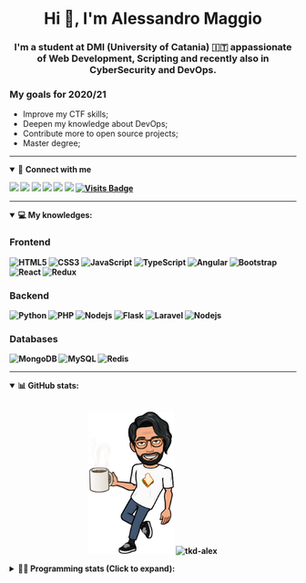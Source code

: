 <h1 align="center">Hi 👋, I'm Alessandro Maggio</h1>
<h3 align="center">I'm a student at DMI (University of Catania) 🇮🇹 appassionate of Web Development, Scripting and recently also in CyberSecurity and DevOps.</h3>

### My goals for 2020/21
- Improve my CTF skills;
- Deepen my knowledge about DevOps;
- Contribute more to open source projects;
- Master degree;

____

<details open>
<summary>🤝 <b>Connect with me<b></summary>

<p align = "center">

[<img src="https://img.shields.io/badge/twitter-1DA1F2.svg?&style=for-the-badge&logo=twitter&logoColor=white" />](https://twitter.com/TkdAxel)
[<img src ="https://img.shields.io/badge/portfolio-web-%23.svg?&style=for-the-badge&logo=&logoColor=white%22">](https://alessandromaggio.it/)
[<img src ="https://img.shields.io/badge/Telegram-1ca0f1.svg?&style=for-the-badge&logo=Telegram&logoColor=white%22&link=https://t.me/TkdAlex">](https://t.me/TkdAlex/)
[<img src="https://img.shields.io/badge/gmail-c14438.svg?&style=for-the-badge&logo=Gmail&logoColor=white&link=mailto:alex.tkd.alex@gmail.com"/>](mailto:alex.tkd.alex@gmail.com)
[<img src="https://img.shields.io/badge/linkedin-0077B5.svg?&style=for-the-badge&logo=linkedin&logoColor=white" />](https://www.linkedin.com/in/aalessandromaggio/)
[<img src = "https://img.shields.io/badge/instagram-E4405F.svg?&style=for-the-badge&logo=instagram&logoColor=white">](https://www.instagram.com/tkd_alex/)
[![Visits Badge](https://badges.pufler.dev/visits/tkd-alex/tkd-alex?style=for-the-badge&color=blue)](https://github.com/tkd-alex/tkd-alex)

</p>

</details>

---

<details open>
<summary>💻 <b>My knowledges</b>: </summary>

### Frontend
![HTML5](https://img.shields.io/badge/-HTML5-E34F26.svg?style=for-the-badge&logo=html5&logoColor=ffffff)
![CSS3](https://img.shields.io/badge/-CSS3-1572B6.svg?style=for-the-badge&logo=css3)
![JavaScript](https://img.shields.io/badge/-JavaScript-282C34?style=for-the-badge&logo=javascript)
![TypeScript](https://img.shields.io/badge/-TypeScript-007ACC?style=for-the-badge&logo=typescript)
![Angular](https://img.shields.io/badge/-Angular-DD0031?style=for-the-badge&logo=angular)
![Bootstrap](https://img.shields.io/badge/-Bootstrap-563D7C.svg?style=for-the-badge&logo=bootstrap)
![React](https://img.shields.io/badge/-React-282C34.svg?style=for-the-badge&logo=react&logoColor=ffffff)
![Redux](https://img.shields.io/badge/-Redux-764ABC.svg?style=for-the-badge&logo=redux)

### Backend
![Python](https://img.shields.io/badge/-Python-3776AB.svg?style=for-the-badge&logo=Python&logoColor=ffffff)
![PHP](https://img.shields.io/badge/-PHP-777BB4.svg?style=for-the-badge&logo=PHP&logoColor=ffffff)
![Nodejs](https://img.shields.io/badge/-Bash-4EAA25.svg?style=for-the-badge&logo=gnu-bash&logoColor=ffffff)
![Flask](https://img.shields.io/badge/-Flask-282C34.svg?style=for-the-badge&logo=flask)
![Laravel](https://img.shields.io/badge/-Laravel-FF2D20.svg?style=for-the-badge&logo=laravel&logoColor=ffffff)
![Nodejs](https://img.shields.io/badge/-Nodejs-339933.svg?style=for-the-badge&logo=Node.js&logoColor=ffffff)

### Databases
![MongoDB](https://img.shields.io/badge/-MongoDB-47A248?style=for-the-badge&logo=mongodb&logoColor=ffffff)
![MySQL](https://img.shields.io/badge/-MySQL-4479A1?style=for-the-badge&logo=mysql&logoColor=ffffff)
![Redis](https://img.shields.io/badge/-Redis-DC382D?style=for-the-badge&logo=Redis&logoColor=ffffff)

</details>

---

<details open>
 <summary>📊 <b>GitHub stats</b>: </summary>

<br>

<p align = "center">
    <img src="https://raw.githubusercontent.com/Tkd-Alex/tkd-alex/master/images/321517cd-ff68-41a7-b0d1-e765680568a7-8b6448d9-c944-4146-b633-adbdd25cb471-v1.png" height="250" />
    <img src="https://github-readme-stats.vercel.app/api?username=tkd-alex&show_icons=true&count_private=true&hide_border=true&line_height=25" alt="tkd-alex">
</p>

</design>

<details>
 <summary>👨‍💻 <b>Programming stats (Click to expand)</b>: </summary>
 
<!--START_SECTION:waka-->
**I'm an Early 🐤** 

```text
🌞 Morning    446 commits    ██████░░░░░░░░░░░░░░░░░░░   25.37% 
🌆 Daytime    668 commits    █████████░░░░░░░░░░░░░░░░   38.0% 
🌃 Evening    603 commits    ████████░░░░░░░░░░░░░░░░░   34.3% 
🌙 Night      41 commits     ░░░░░░░░░░░░░░░░░░░░░░░░░   2.33%

```
📅 **I'm Most Productive on Wednesday** 

```text
Monday       314 commits    ████░░░░░░░░░░░░░░░░░░░░░   17.86% 
Tuesday      309 commits    ████░░░░░░░░░░░░░░░░░░░░░   17.58% 
Wednesday    338 commits    ████░░░░░░░░░░░░░░░░░░░░░   19.23% 
Thursday     267 commits    ███░░░░░░░░░░░░░░░░░░░░░░   15.19% 
Friday       240 commits    ███░░░░░░░░░░░░░░░░░░░░░░   13.65% 
Saturday     125 commits    █░░░░░░░░░░░░░░░░░░░░░░░░   7.11% 
Sunday       165 commits    ██░░░░░░░░░░░░░░░░░░░░░░░   9.39%

```


📊 **This Week I Spent My Time On** 

```text
⌚︎ Time Zone: Europe/Rome

💬 Programming Languages: 
Python                   17 hrs 5 mins       █████████████░░░░░░░░░░░░   54.17% 
Other                    11 hrs 25 mins      █████████░░░░░░░░░░░░░░░░   36.24% 
Markdown                 1 hr 20 mins        █░░░░░░░░░░░░░░░░░░░░░░░░   4.26% 
JavaScript               24 mins             ░░░░░░░░░░░░░░░░░░░░░░░░░   1.29% 
XML                      22 mins             ░░░░░░░░░░░░░░░░░░░░░░░░░   1.18%

🔥 Editors: 
VS Code                  15 hrs 46 mins      ████████████░░░░░░░░░░░░░   50.02% 
Chrome                   11 hrs 16 mins      █████████░░░░░░░░░░░░░░░░   35.72% 
Sublime Text             4 hrs 29 mins       ███░░░░░░░░░░░░░░░░░░░░░░   14.26%

🐱‍💻 Projects: 
IG-AutoChallenge-Solver  6 hrs 20 mins       █████░░░░░░░░░░░░░░░░░░░░   20.12% 
awsuite                  6 hrs 8 mins        ████░░░░░░░░░░░░░░░░░░░░░   19.47% 
Unknown Project          4 hrs 32 mins       ███░░░░░░░░░░░░░░░░░░░░░░   14.38% 
wsuspect-proxy           4 hrs 8 mins        ███░░░░░░░░░░░░░░░░░░░░░░   13.12% 
tkd-alex                 3 hrs 21 mins       ██░░░░░░░░░░░░░░░░░░░░░░░   10.66%

💻 Operating System: 
Linux                    30 hrs 36 mins      ████████████████████████░   97.04% 
Windows                  55 mins             ░░░░░░░░░░░░░░░░░░░░░░░░░   2.96%

```

**I Mostly Code in Python** 

```text
Python                   25 repos            ██████████░░░░░░░░░░░░░░░   39.68% 
JavaScript               10 repos            ████░░░░░░░░░░░░░░░░░░░░░   15.87% 
PHP                      5 repos             ██░░░░░░░░░░░░░░░░░░░░░░░   7.94% 
CSS                      5 repos             ██░░░░░░░░░░░░░░░░░░░░░░░   7.94% 
HTML                     4 repos             █░░░░░░░░░░░░░░░░░░░░░░░░   6.35%

```



<!--END_SECTION:waka-->

</details>
